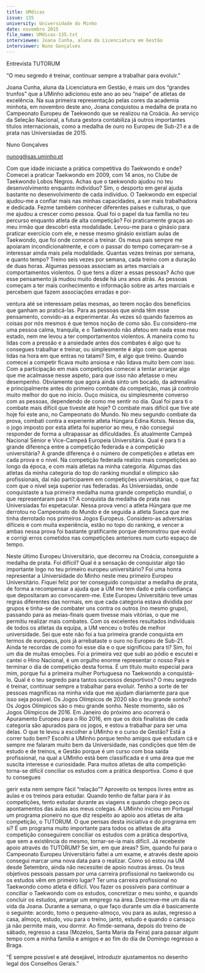 ```yaml
---
title: UMdicas
issue: 135
university: Universidade do Minho
date: novembro 2015
file_name: UMdicas-135.txt
interviewee: Joana Cunha, aluna da Licenciatura em Gestão
interviewer: Nuno Gonçalves
---
```


Entrevista TUTORUM

“O meu segredo é treinar, continuar sempre a trabalhar para evoluir.”

Joana Cunha, aluna da Licenciatura em Gestão,
é mais um dos “grandes trunfos” que a UMinho
adicionou este ano ao seu “naipe” de atletas de
excelência. Na sua primeira representação pelas
cores da academia minhota, em novembro deste
ano, Joana conquistou a medalha de prata no
Campeonato Europeu de Taekwondo que se realizou na Croácia. Ao serviço da Seleção Nacional,
a futura gestora contabiliza já outros importantes
títulos internacionais, como a medalha de ouro no
Europeu de Sub-21 e a de prata nas Universiadas
de 2015.

Nuno Gonçalves

nunog@sas.uminho.pt

Com que idade iniciaste a prática competitiva do Taekwondo e onde?
Comecei a praticar Taekwondo em 2009, com 14
anos, no Clube de Taekwondo Lobos Negros.
Achas que o taekwondo ajudou no teu desenvolvimento enquanto indivíduo?
Sim, o desporto em geral ajuda bastante no desenvolvimento de cada individuo. O Taekwondo em
especial ajudou-me a confiar mais nas minhas capacidades, a ser mais trabalhadora e dedicada. Fezme também conhecer diferentes países e culturas,
o que me ajudou a crescer como pessoa.
Qual foi o papel da tua família no teu percurso enquanto atleta de alta competição?
Foi praticamente graças ao meu irmão que descobri esta modalidade. Levou-me para o ginásio para
praticar exercício com ele, e nesse mesmo ginásio
existiam aulas de Taekwondo, que foi onde comecei a treinar. Os meus pais sempre me apoiaram
incondicionalmente, e com o passar do tempo
começaram-se a interessar ainda mais pela modalidade.
Quantas vezes treinas por semana, e quanto
tempo?
Treino seis vezes por semana, cada treino com a
duração de duas horas.
Algumas pessoas associam as artes marciais a comportamentos violentos. O que tens
a dizer a essas pessoas?
Acho que esse pensamento já mudou muito desde
há uns anos atrás. As pessoas começam a ter mais
conhecimento e informação sobre as artes marciais
e percebem que fazem associações erradas e por-

ventura até se interessam pelas mesmas, ao terem
noção dos benefícios que ganham ao praticá-las.
Para as pessoas que ainda têm esse pensamento,
convido-as a experimentar. Às vezes só quando fazemos as coisas por nós mesmos é que temos noção
de como são. Eu considero-me uma pessoa calma,
tranquila, e o Taekwondo não afetou em nada esse
meu estado, nem me levou a ter comportamentos
violentos.
A maneira como tu lidas com a pressão e a
ansiedade antes dos combates é algo que tu
consegues trabalhar e treinar, ou simplesmente é algo com que apenas lidas na hora
em que entras no tatami?
Sim, é algo que treino. Quando comecei a competir
ficava muito ansiosa e não lidava muito bem com
isso. Com a participação em mais competições
comecei a tentar arranjar algo que me acalmasse
nesse aspeto, para que isso não afetasse o meu desempenho. Obviamente que agora ainda sinto um
bocado, da adrenalina e principalmente antes do
primeiro combate da competição, mas já controlo
muito melhor do que no início. Ouço música, ou
simplesmente converso com as pessoas, dependendo de como me sentir no dia.
Qual foi para ti o combate mais difícil que
tiveste até hoje?
O combate mais difícil que tive até hoje foi este ano,
no Campeonato do Mundo. No meu segundo combate da prova, combati contra a experiente atleta
Húngara Edina Kotsis. Nesse dia, o jogo imposto
por esta atleta foi superior ao meu, e não consegui
responder de forma a ultrapassar as dificuldades.
És atualmente Campeã Nacional Sénior e
Vice-Campeã Europeia Universitária. Qual
é para ti a grande diferença entre a competição federada e a competição universitária?
A grande diferença é o número de competições e
atletas em cada prova e o nível. Na competição federada realizo mais competições ao longo da época,
e com mais atletas na minha categoria.
Algumas das atletas da minha categoria do top do
ranking mundial e olímpico são profissionais, daí
não participarem em competições universitárias, o
que faz com que o nível seja superior nas federadas.
As Universiadas, onde conquistaste a tua
primeira medalha numa grande competição
mundial, o que representaram para ti?
A conquista da medalha de
prata nas Universíadas foi espetacular. Nessa prova venci
a atleta Húngara que me
derrotou no Campeonato do
Mundo e de seguida a atleta
Sueca que me tinha derrotado
nos primeiros Jogos Europeus.
Considero-as adversárias difíceis e com muita experiência,
estão no topo do ranking, e
vencer a ambas nessa prova
foi bastante gratificante porque
demonstrou que evoluí e corrigi erros cometidos nas competições anteriores num curto
espaço de tempo.

Neste último Europeu Universitário, que decorreu na Croácia, conseguiste a medalha
de prata. Foi difícil? Qual é a
sensação de conquistar algo
tão importante logo no teu
primeiro europeu universitário?
Foi uma honra representar a Universidade do Minho neste meu
primeiro Europeu Universitário.
Fiquei feliz por ter conseguido
conquistar a medalha de prata,
de forma a recompensar a ajuda
que a UM me tem dado e pela
confiança que depositaram ao
convocarem-me.
Este Europeu Universitário teve
umas regras diferentes das normais, em que cada categoria estava dividida por grupos e tinha-se
de combater uns contra os outros
(no mesmo grupo), passando para
as meias-finais quem tivesse mais
vitórias, o que me permitiu realizar
mais combates.
Com os excelentes resultados individuais de todos os atletas da
equipa, a UM venceu o troféu de
melhor universidade.
Sei que este não foi a tua primeira grande
conquista em termos de europeus, pois já
arrebataste o ouro no Europeu de Sub-21.
Ainda te recordas de como foi esse dia e o
que significou para ti?
Sim, foi um dia de muitas emoções. Foi a primeira
vez que subi ao pódio e escutei e cantei o Hino Nacional, é um orgulho enorme representar o nosso
País e terminar o dia de competição desta forma.
É um título muito especial para mim, porque fui a
primeira mulher Portuguesa no Taekwondo a conquistá-lo.
Qual é o teu segredo para tantos sucessos
desportivos?
O meu segredo é treinar, continuar sempre a trabalhar para evoluir. Tenho a sorte de ter pessoas magníficas na minha vida que me ajudam diariamente
para que isso seja possível.
Os Jogos Olímpicos de 2020 são o teu
grande sonho?
Os Jogos Olímpicos são o meu grande sonho. Neste
momento, são os Jogos Olímpicos de 2016. Em Janeiro do próximo ano ocorrerá o Apuramento Europeu para o Rio 2016, em que os dois finalistas de
cada categoria são apurados para os jogos, e estou
a trabalhar para ser uma delas.
O que te levou a escolher a UMinho e o curso
de Gestão? Está a correr tudo bem?
Escolhi a UMinho porque tenho amigos que estudam cá e sempre me falaram muito bem da
Universidade, nas condições que têm de estudo e
de treinos, e Gestão porque é um curso com boa
saída profissional, na qual a UMinho está bem classificada e é uma área que me suscita interesse e
curiosidade.
Para muitos atletas de alta competição
torna-se difícil conciliar os estudos com a
prática desportiva. Como é que tu consegues

gerir esta nem sempre fácil “relação”?
Aproveito os tempos livres entre as aulas e os treinos para estudar. Quando tenho de faltar para ir
às competições, tento estudar durante as viagens
e quando chego peço os apontamentos das aulas
aos meus colegas.
A UMinho iniciou em Portugal um programa
pioneiro no que diz respeito ao apoio aos
atletas de alta competição, o TUTORUM. O
que pensas desta iniciativa e do programa
em si?
É um programa muito importante para todos os
atletas de alta competição conseguirem conciliar
os estudos com a prática desportiva, que sem a
existência do mesmo, tornar-se-ia mais difícil.
Já recebeste apoio através do TUTORUM? Se
sim, em que áreas?
Sim, quando fui para o Campeonato Europeu Universitário faltei a um exame, e através deste apoio
consegui marcar uma nova data para o realizar.
Como só estou na UM desde Setembro, ainda não
necessitei de apoio noutras áreas.
Os teus objetivos pessoais passam por uma
carreira profissional no taekwondo ou os estudos vêm em primeiro lugar?
Ter uma carreira profissional no Taekwondo como
atleta é difícil. Vou fazer os possíveis para continuar
a conciliar o Taekwondo com os estudos, concretizar o meu sonho, e quando concluir os estudos,
arranjar um emprego na área.
Descreve-me um dia na vida da Joana.
Durante a semana, o que faço durante um dia é basicamente o seguinte: acordo, tomo o pequeno-almoço, vou para as aulas, regresso a casa, almoço,
estudo, vou para o treino, janto, estudo e quando o
cansaço já não permite mais, vou dormir. Ao fimde-semana, depois do treino de sábado, regresso
a casa (Mozelos, Santa Maria da Feira) para passar
algum tempo com a minha família e amigos e ao
fim do dia de Domingo regresso a Braga.

“É sempre possível e até
desejável, introduzir
ajustamentos no
desenho legal dos
Conselhos Gerais.”


